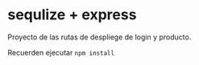 # sequlize + express
Proyecto de las rutas de despliege de login y producto.

Recuerden ejecutar 
```npm install```